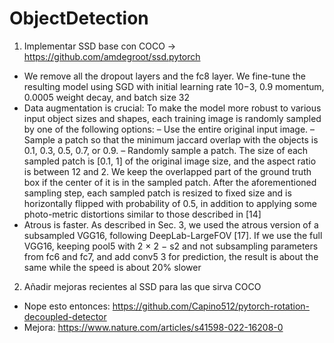 # ObjectDetection
1. Implementar SSD base con COCO -> https://github.com/amdegroot/ssd.pytorch
  - We remove all the dropout layers and the fc8 layer. We fine-tune the resulting model using SGD with initial learning rate 10−3, 0.9 momentum, 0.0005 weight decay, and batch size 32
  - Data augmentation is crucial: To make the model more robust to various input object sizes and shapes, each training image is randomly sampled by one of the following options:
– Use the entire original input image.
– Sample a patch so that the minimum jaccard overlap with the objects is 0.1, 0.3,
0.5, 0.7, or 0.9.
– Randomly sample a patch.
The size of each sampled patch is [0.1, 1] of the original image size, and the aspect ratio is between 12 and 2. We keep the overlapped part of the ground truth box if the center of it is in the sampled patch. After the aforementioned sampling step, each sampled patch is resized to fixed size and is horizontally flipped with probability of 0.5, in addition to applying some photo-metric distortions similar to those described in [14]
  - Atrous is faster. As described in Sec. 3, we used the atrous version of a subsampled VGG16, following DeepLab-LargeFOV [17]. If we use the full VGG16, keeping pool5 with 2 × 2 − s2 and not subsampling parameters from fc6 and fc7, and add conv5 3 for prediction, the result is about the same while the speed is about 20% slower
2. Añadir mejoras recientes al SSD para las que sirva COCO
  - Nope esto entonces: https://github.com/Capino512/pytorch-rotation-decoupled-detector
  - Mejora: https://www.nature.com/articles/s41598-022-16208-0
